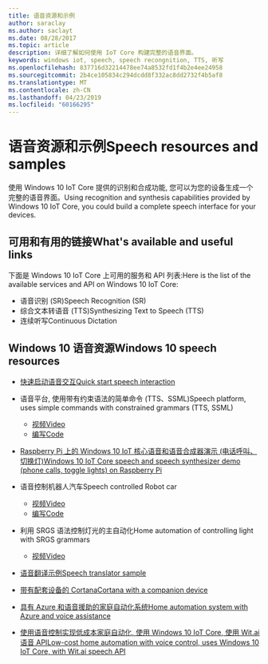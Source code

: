 ```yaml
---
title: 语音资源和示例
author: saraclay
ms.author: saclayt
ms.date: 08/28/2017
ms.topic: article
description: 详细了解如何使用 IoT Core 构建完整的语音界面。
keywords: windows iot, speech, speech recongnition, TTS, 听写
ms.openlocfilehash: 837716d32214478ee74a8532fd1f4b2e4ee24958
ms.sourcegitcommit: 2b4ce105834c294dcdd8f332ac8dd2732f4b5af8
ms.translationtype: MT
ms.contentlocale: zh-CN
ms.lasthandoff: 04/23/2019
ms.locfileid: "60166295"
---
```

# <a name="speech-resources-and-samples"></a><span data-ttu-id="172af-104">语音资源和示例</span><span class="sxs-lookup"><span data-stu-id="172af-104">Speech resources and samples</span></span>

<span data-ttu-id="172af-105">使用 Windows 10 IoT Core 提供的识别和合成功能, 您可以为您的设备生成一个完整的语音界面。</span><span class="sxs-lookup"><span data-stu-id="172af-105">Using recognition and synthesis capabilities provided by Windows 10 IoT Core, you could build a complete speech interface for your devices.</span></span>

## <a name="whats-available-and-useful-links"></a><span data-ttu-id="172af-106">可用和有用的链接</span><span class="sxs-lookup"><span data-stu-id="172af-106">What's available and useful links</span></span>

<span data-ttu-id="172af-107">下面是 Windows 10 IoT Core 上可用的服务和 API 列表:</span><span class="sxs-lookup"><span data-stu-id="172af-107">Here is the list of the available services and API on Windows 10 IoT Core:</span></span>

* <span data-ttu-id="172af-108">语音识别 (SR)</span><span class="sxs-lookup"><span data-stu-id="172af-108">Speech Recognition (SR)</span></span>
* <span data-ttu-id="172af-109">综合文本转语音 (TTS)</span><span class="sxs-lookup"><span data-stu-id="172af-109">Synthesizing Text to Speech (TTS)</span></span>
* <span data-ttu-id="172af-110">连续听写</span><span class="sxs-lookup"><span data-stu-id="172af-110">Continuous Dictation</span></span>

## <a name="windows-10-speech-resources"></a><span data-ttu-id="172af-111">Windows 10 语音资源</span><span class="sxs-lookup"><span data-stu-id="172af-111">Windows 10 speech resources</span></span>

* [<span data-ttu-id="172af-112">快速启动语音交互</span><span class="sxs-lookup"><span data-stu-id="172af-112">Quick start speech interaction</span></span>](https://msdn.microsoft.com/library/windows/apps/xaml/dn630426.aspx)

* <span data-ttu-id="172af-113">语音平台, 使用带有约束语法的简单命令 (TTS、SSML)</span><span class="sxs-lookup"><span data-stu-id="172af-113">Speech platform, uses simple commands with constrained grammars (TTS, SSML)</span></span>
  * [<span data-ttu-id="172af-114">视频</span><span class="sxs-lookup"><span data-stu-id="172af-114">Video</span></span>](https://www.youtube.com/watch?v=GiDvBhfNnjU) 
  * [<span data-ttu-id="172af-115">编写</span><span class="sxs-lookup"><span data-stu-id="172af-115">Code</span></span>](https://github.com/Microsoft/Windows-universal-samples/tree/master/Samples/SpeechRecognitionAndSynthesis) 

* [<span data-ttu-id="172af-116">Raspberry Pi 上的 Windows 10 IoT 核心语音和语音合成器演示 (电话呼叫、切换灯)</span><span class="sxs-lookup"><span data-stu-id="172af-116">Windows 10 IoT Core speech and speech synthesizer demo (phone calls, toggle lights) on Raspberry Pi</span></span>](https://www.youtube.com/watch?v=HstKdcP9XRA)

* <span data-ttu-id="172af-117">语音控制机器人汽车</span><span class="sxs-lookup"><span data-stu-id="172af-117">Speech controlled Robot car</span></span> 
  * [<span data-ttu-id="172af-118">视频</span><span class="sxs-lookup"><span data-stu-id="172af-118">Video</span></span>](https://www.youtube.com/watch?v=vxUOTgechd4) 
  * [<span data-ttu-id="172af-119">编写</span><span class="sxs-lookup"><span data-stu-id="172af-119">Code</span></span>](https://www.hackster.io/AnuragVasanwala/speech-controlled-robot-49744c)

* <span data-ttu-id="172af-120">利用 SRGS 语法控制灯光的主自动化</span><span class="sxs-lookup"><span data-stu-id="172af-120">Home automation of controlling light with SRGS grammars</span></span> 
  * [<span data-ttu-id="172af-121">视频</span><span class="sxs-lookup"><span data-stu-id="172af-121">Video</span></span>](https://www.youtube.com/watch?v=MN18Uo_063g)

* [<span data-ttu-id="172af-122">语音翻译示例</span><span class="sxs-lookup"><span data-stu-id="172af-122">Speech translator sample</span></span>](https://developer.microsoft.com/en-us/windows/iot/samples/speechtranslator)

* [<span data-ttu-id="172af-123">带有配套设备的 Cortana</span><span class="sxs-lookup"><span data-stu-id="172af-123">Cortana with a companion device</span></span>](https://microsoft.hackster.io/ada-plasma-1f5c36/windows-iot-device-interactive-with-cortana-046906?ref=platform&ref_id=4087_trending___&offset=16)

* [<span data-ttu-id="172af-124">具有 Azure 和语音援助的家庭自动化系统</span><span class="sxs-lookup"><span data-stu-id="172af-124">Home automation system with Azure and voice assistance</span></span>](https://microsoft.hackster.io/rishabhbanga/complete-home-automation-system-with-azure-and-voice-assistance-8aa5fd?ref=search&ref_id=speech&offset=1)

* [<span data-ttu-id="172af-125">使用语音控制实现低成本家庭自动化, 使用 Windows 10 IoT Core, 使用 Wit.ai 语音 API</span><span class="sxs-lookup"><span data-stu-id="172af-125">Low-cost home automation with voice control, uses Windows 10 IoT Core, with Wit.ai speech API</span></span>](https://microsoft.hackster.io/michael-gillett/dorm-automation-9fed01?ref=search&ref_id=speech&offset=2)
